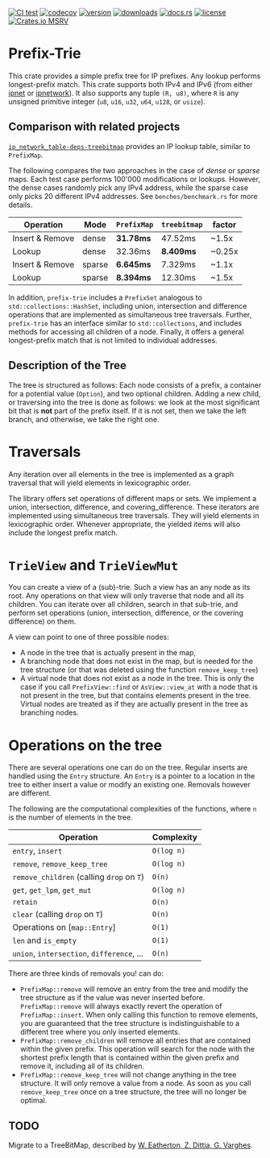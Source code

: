 [![CI test](https://img.shields.io/github/actions/workflow/status/tiborschneider/prefix-trie/test.yml)](https://github.com/tiborschneider/prefix-trie/actions)
[![codecov](https://codecov.io/gh/tiborschneider/prefix-trie/branch/main/graph/badge.svg?token=EEJXNNURMW)](https://codecov.io/gh/tiborschneider/prefix-trie)
[![version](https://img.shields.io/crates/v/prefix-trie)](https://crates.io/crates/prefix-trie)
[![downloads](https://img.shields.io/crates/d/prefix-trie)](https://crates.io/crates/prefix-trie)
[![docs.rs](https://img.shields.io/docsrs/prefix-trie/latest)](https://docs.rs/prefix-trie/latest/prefix_trie/)
[![license](https://img.shields.io/crates/l/prefix-trie/0.2.2)](https://crates.io/crates/prefix-trie)
[![Crates.io MSRV](https://img.shields.io/crates/msrv/prefix-trie)](https://crates.io/crates/prefix-trie)

# Prefix-Trie

This crate provides a simple prefix tree for IP prefixes. Any lookup performs longest-prefix
match. This crate supports both IPv4 and IPv6 (from either [ipnet](https://docs.rs/ipnet/2.10.0)
or [ipnetwork](https://crates.io/crates/ipnetwork)). It also supports any tuple `(R, u8)`, where 
`R` is any unsigned primitive integer (`u8`, `u16`, `u32`, `u64`, `u128`, or `usize`).

## Comparison with related projects

[`ip_network_table-deps-treebitmap`](https://crates.io/crates/ip_network_table-deps-treebitmap)
provides an IP lookup table, similar to `PrefixMap`.

The following compares the two approaches in the case of *dense* or *sparse* maps. Each test case
performs 100'000 modifications or lookups. However, the dense cases randomly pick any IPv4
address, while the sparse case only picks 20 different IPv4 addresses. See `benches/benchmark.rs`
for more details.

| Operation       | Mode   | `PrefixMap` | `treebitmap` | factor |
|-----------------|--------|-------------|--------------|--------|
| Insert & Remove | dense  | **31.78ms** | 47.52ms      | ~1.5x  |
| Lookup          | dense  | 32.36ms     | **8.409ms**  | ~0.25x |
| Insert & Remove | sparse | **6.645ms** | 7.329ms      | ~1.1x  |
| Lookup          | sparse | **8.394ms** | 12.30ms      | ~1.5x  |

In addition, `prefix-trie` includes a `PrefixSet` analogous to `std::collections::HashSet`,
including union, intersection and difference operations that are implemented as simultaneous
tree traversals. Further, `prefix-trie` has an interface similar to `std::collections`, and
includes methods for accessing all children of a node. Finally, it offers a general
longest-prefix match that is not limited to individual addresses.

## Description of the Tree

The tree is structured as follows: Each node consists of a prefix, a container for a potential
value (`Option`), and two optional children. Adding a new child, or traversing into the tree is
done as follows: we look at the most significant bit that is **not** part of the prefix
itself. If it is not set, then we take the left branch, and otherwise, we take the right one.

# Traversals

Any iteration over all elements in the tree is implemented as a graph traversal that will yield
elements in lexicographic order.

The library offers set operations of different maps or sets. We implement a union, intersection,
difference, and covering_difference. These iterators are implemented using simultaneous tree
traversals. They will yield elements in lexicographic order. Whenever appropriate, the yielded
items will also include the longest prefix match.

# `TrieView` and `TrieViewMut`

You can create a view of a (sub)-trie. Such a view has an any node as its root. Any operations
on that view will only traverse that node and all its children. You can iterate over all
children, search in that sub-trie, and perform set operations (union, intersection, difference,
or the covering difference) on them.

A view can point to one of three possible nodes:
- A node in the tree that is actually present in the map,
- A branching node that does not exist in the map, but is needed for the tree structure (or that
  was deleted using the function `remove_keep_tree`)
- A virtual node that does not exist as a node in the tree. This is only the case if you call
  `PrefixView::find` or `AsView::view_at` with a node that is not present in the tree, but
  that contains elements present in the tree. Virtual nodes are treated as if they are actually
  present in the tree as branching nodes.

# Operations on the tree

There are several operations one can do on the tree. Regular inserts are handled using the
`Entry` structure. An `Entry` is a pointer to a location in the tree to either insert a value or
modify an existing one. Removals however are different.

The following are the computational complexities of the functions, where `n` is the number of
elements in the tree.

| Operation                                  | Complexity |
|--------------------------------------------|------------|
| `entry`, `insert`                          | `O(log n)` |
| `remove`, `remove_keep_tree`               | `O(log n)` |
| `remove_children` (calling `drop` on `T`)  | `O(n)`     |
| `get`, `get_lpm`, `get_mut`                | `O(log n)` |
| `retain`                                   | `O(n)`     |
| `clear` (calling `drop` on `T`)            | `O(n)`     |
| Operations on [`map::Entry`]               | `O(1)`     |
| `len` and `is_empty`                       | `O(1)`     |
| `union`, `intersection`, `difference`, ... | `O(n)`     |

There are three kinds of removals you! can do:

- `PrefixMap::remove` will remove an entry from the tree and modify the tree structure as if
  the value was never inserted before. `PrefixMap::remove` will always exactly revert the
  operation of `PrefixMap::insert`. When only calling this function to remove elements, you
  are guaranteed that the tree structure is indistinguishable to a different tree where you
  only inserted elements.
- `PrefixMap::remove_children` will remove all entries that are contained within the given
  prefix. This operation will search for the node with the shortest prefix length that is
  contained within the given prefix and remove it, including all of its children.
- `PrefixMap::remove_keep_tree` will not change anything in the tree structure. It will only
  remove a value from a node. As soon as you call `remove_keep_tree` once on a tree structure,
  the tree will no longer be optimal.

## TODO

Migrate to a TreeBitMap, described by [W. Eatherton, Z. Dittia, G. Varghes](https://doi.org/10.1145/997150.997160).
